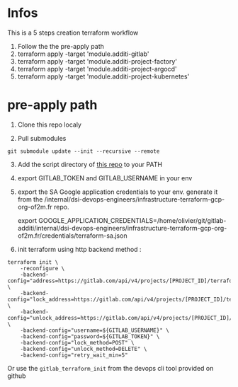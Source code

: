 # Infos

This is a 5 steps creation terraform workflow
  1. Follow the the pre-apply path
  2. terraform apply -target 'module.additi-gitlab'
  3. terraform apply -target 'module.additi-project-factory'
  4. terraform apply -target 'module.additi-project-argocd'
  5. terraform apply -target 'module.additi-project-kubernetes'

# pre-apply path

1. Clone this repo localy

2. Pull submodules

```shell
git submodule update --init --recursive --remote
```

3. Add the script directory of [this repo](git@gitlab.com:additi/internal/dsi-devops-engineers/infrastructure-configuration-docker-gitlabci-terraform.git) to your PATH

4. export GITLAB_TOKEN and GITLAB_USERNAME in your env

5. export the SA Google application credentials to your env. generate  it from the /internal/dsi-devops-engineers/infrastructure-terraform-gcp-org-of2m.fr repo. 

    export GOOGLE_APPLICATION_CREDENTIALS=/home/olivier/git/gitlab-additi/internal/dsi-devops-engineers/infrastructure-terraform-gcp-org-of2m.fr/credentials/terraform-sa.json

6. init terraform using http backend method :

```
terraform init \
    -reconfigure \
    -backend-config="address=https://gitlab.com/api/v4/projects/[PROJECT_ID]/terraform/state/tfstate" \
    -backend-config="lock_address=https://gitlab.com/api/v4/projects/[PROJECT_ID]/terraform/state/tfstate/lock" \
    -backend-config="unlock_address=https://gitlab.com/api/v4/projects/[PROJECT_ID]/terraform/state/tfstate/lock" \
    -backend-config="username=${GITLAB_USERNAME}" \
    -backend-config="password=${GITLAB_TOKEN}" \
    -backend-config="lock_method=POST" \
    -backend-config="unlock_method=DELETE" \
    -backend-config="retry_wait_min=5"
```

Or use the `gitlab_terraform_init` from the devops cli tool provided on github
